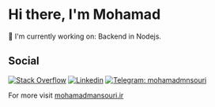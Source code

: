 <h1>Hi there, I'm Mohamad</h1>

🔭 I'm currently working on: Backend in Nodejs.


## Social

[![Stack Overflow](https://img.shields.io/badge/-Stack_Overflow-D64A17?style=flat-square&logo=stack-overflow&logoColor=ffffff)](https://stackoverflow.com/users/11864721/mohamadmansouri)
[![Linkedin](https://img.shields.io/badge/LinkedIn-0077B5?style=flat-square&logo=linkedin&logoColor=white)](https://www.linkedin.com/in/mohammadmansourii/) 
[![Telegram: mohamadmnsouri](https://img.shields.io/badge/-Telegram-2CA5E0?style=flat-square&logo=Telegram&logoColor=white&link=https://www.telegram.me/mohamadmnsouri/)](https://www.telegram.me/mohamadmnsouri/)

For more visit [mohamadmansouri.ir](https://mohamadmansouri.ir)
